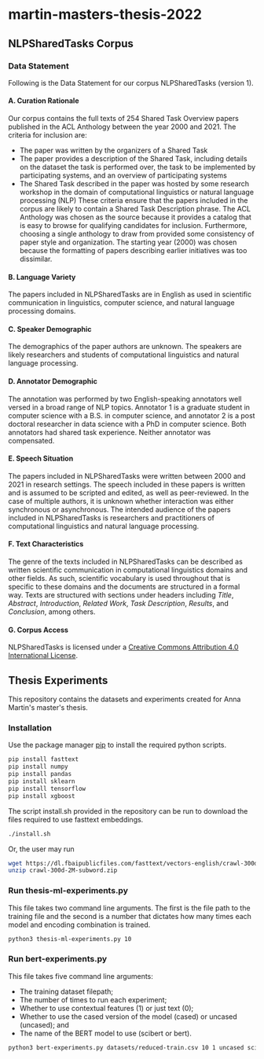 # martin-masters-thesis-2022

## NLPSharedTasks Corpus

### Data Statement
Following is the Data Statement for our corpus NLPSharedTasks (version 1).
#### A. Curation Rationale
Our corpus contains the full texts of 254 Shared Task Overview papers published in the ACL Anthology between the year 2000 and 2021. The criteria for inclusion are:
* The paper was written by the organizers of a Shared Task
* The paper provides a description of the Shared Task, including details on the dataset the task is performed over, the task to be implemented by participating systems, and an overview of participating systems
* The Shared Task described in the paper was hosted by some research workshop in the domain of computational linguistics or natural language processing (NLP)
These criteria ensure that the papers included in the corpus are likely to contain a Shared Task Description phrase. The ACL Anthology was chosen as the source because it provides a catalog that is easy to browse for qualifying candidates for inclusion. Furthermore, choosing a single anthology to draw from provided some consistency of paper style and organization. The starting year (2000) was chosen because the formatting of papers describing earlier initiatives was too dissimilar. 

#### B. Language Variety
The papers included in NLPSharedTasks are in English as used in scientific communication in linguistics, computer science, and natural language processing domains. 

#### C. Speaker Demographic
The demographics of the paper authors are unknown. The speakers are likely researchers and students of computational linguistics and natural language processing. 

#### D. Annotator Demographic
The annotation was performed by two English-speaking annotators well versed in a broad range of NLP topics. Annotator 1 is a graduate student in computer science with a B.S. in computer science, and annotator 2 is a post doctoral researcher in data science with a PhD in computer science. Both annotators had shared task experience. Neither annotator was compensated. 

#### E. Speech Situation
The papers included in NLPSharedTasks were written between 2000 and 2021 in research settings. The speech included in these papers is written and is assumed to be scripted and edited, as well as peer-reviewed. In the case of multiple authors, it is unknown whether interaction was either synchronous or asynchronous. The intended audience of the papers included in NLPSharedTasks is researchers and practitioners of computational linguistics and natural language processing. 

#### F. Text Characteristics
The genre of the texts included in NLPSharedTasks can be described as written scientific communication in computational linguistics domains and other fields. As such, scientific vocabulary is used throughout that is specific to these domains and the documents are structured in a formal way. Texts are structured with sections under headers including _Title_, _Abstract_, _Introduction_, _Related Work_, _Task Description_, _Results_, and _Conclusion_, among others.

#### G. Corpus Access
NLPSharedTasks is licensed under a [Creative Commons Attribution 4.0 International License](https://creativecommons.org/licenses/by/4.0/).

## Thesis Experiments

This repository contains the datasets and experiments created for Anna Martin's master's thesis.

### Installation

Use the package manager [pip](https://pip.pypa.io/en/stable/) to install the required python scripts.

```bash
pip install fasttext
pip install numpy
pip install pandas
pip install sklearn
pip install tensorflow
pip install xgboost
```
The script install.sh provided in the repository can be run to download the files required to use fasttext embeddings.
```bash
./install.sh
```
Or, the user may run
```bash 
wget https://dl.fbaipublicfiles.com/fasttext/vectors-english/crawl-300d-2M-subword.zip
unzip crawl-300d-2M-subword.zip
```
### Run thesis-ml-experiments.py 
This file takes two command line arguments. The first is the file path to the training file and the second is a number that dictates how many times each model and encoding combination is trained. 
```bash
python3 thesis-ml-experiments.py 10
```

### Run bert-experiments.py
This file takes five command line arguments:
* The training dataset filepath; 
* The number of times to run each experiment;
* Whether to use contextual features (1) or just text (0);
* Whether to use the cased version of the model (cased) or uncased (uncased); and
* The name of the BERT model to use (scibert or bert).
```bash
python3 bert-experiments.py datasets/reduced-train.csv 10 1 uncased scibert
```
